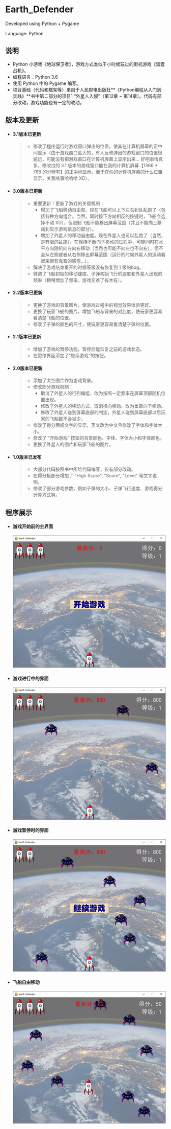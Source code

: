 # Earth_Defender

Developed using Python + Pygame

Language: Python

## 说明

- Python 小游戏《地球保卫者》，游戏方式类似于小时候玩过的街机游戏《雷霆战机》。
- 编程语言：Python 3.6
- 使用 Python 中的 Pygame 编写。
- 项目基础（代码和框架等）来自于人民邮电出版社**《Python编程从入门到实践》**书中第二部分的项目1 “外星人入侵”（第12章 ~ 第14章）。代码有部分改动，游戏功能也有一定的改动。

## 版本及更新

- #### 3.1版本已更新

  > + 修改了程序运行时游戏窗口弹出的位置，使其在计算机屏幕的正中间显示（由于游戏窗口蛮大的，有人反映弹出的游戏窗口的位置很尴尬，可能没有把游戏窗口在计算机屏幕上显示出来... 好吧事情真多。修改过的 3.1 版本的游戏窗口能在我的计算机屏幕【1366 * 768 的分辨率】的正中间显示。至于在你的计算机屏幕的什么位置显示，关我啥事哈哈哈 XD）。
  
- #### 3.0版本已更新

  > + 重要更新！更新了游戏的关键机制：
  >   + 增加了飞船移动自由度。现在飞船可以上下左右到处乱跑了（包括各种方向组合。当然，同时按下方向相反的按键时，飞船会选择不动 XD），但限制飞船不能移出屏幕范围（并且不能向上移动到显示游戏信息的部分）。
  >   + 增加了外星人的移动自由度。现在外星人也可以乱跑了（当然，是有限的乱跑），在保持不断向下移动的过程中，可能同时在水平方向随机向左向右移动（当然也可能不向左也不向右），但不会从左侧或者从右侧移出屏幕范围（运行的时候外星人的运动看起来很有鬼畜的感觉...）。
  > + 解决了游戏结束重开的时候等级没有恢复到 1 级的bug。
  > + 微调了飞船初始的移动速度，子弹初始飞行的速度和外星人出现的频率（稍稍增加了频率，游戏变难了有木有）。
  
- #### 2.2版本已更新

  > + 更换了游戏的背景图片，使游戏过程中的视觉效果体验更好。
  > + 更换了玩家飞船的图片，增加飞船与背景的对比度，使玩家更容易看清楚飞船的位置。
  > + 修改了子弹的颜色的尺寸，使玩家更容易看清楚子弹的位置。
  
- #### 2.1版本已更新

  > + 增加了游戏的暂停功能，暂停后能恢复之前的游戏状态。
  > + 在暂停界面添加了“继续游戏”的按钮。

- #### 2.0版本已更新

  > + 添加了太空图片作为游戏背景。
  > + 修改部分游戏机制：
  >   + 取消了外星人的行列编组，改为按照一定频率在屏幕顶部随机位置出现。
  >   + 修改了外星人的移动方式，取消横向移动，改为垂直向下移动。
  >   + 修改了外星人碰到屏幕底部的判定，外星人碰到屏幕底部以后玩家的飞船数不会减少。
  > + 修改了得分面板文字的显示，英文改为中文且修改了字体和字体大小。
  > + 修改了 “开始游戏” 按钮的背景颜色、字体、字体大小和字体颜色。
  > + 更换了外星人的图片和玩家飞船的图片。

- #### 1.0版本已发布

  > - 大部分代码按照书中所给代码编写，仅有部分改动。
  > - 在得分板部分增加了 "High Score", "Score", "Level" 等文字说明。
  > - 修改了部分游戏参数，例如子弹的大小、子弹飞行速度、游戏得分计算方式等。

## 程序展示

- #### 游戏开始前的主界面

  ![](https://github.com/ThoseBygones/Earth_Defender/raw/master/images/img01.jpg)

- #### 游戏进行中的界面

  ![](https://github.com/ThoseBygones/Earth_Defender/raw/master/images/img02.jpg)
  
- #### 游戏暂停时的界面

  ![](https://github.com/ThoseBygones/Earth_Defender/raw/master/images/img03.jpg)
  
- #### 飞船自由移动

  ![](https://github.com/ThoseBygones/Earth_Defender/raw/master/images/img04.jpg)